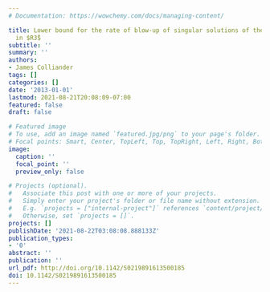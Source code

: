 ```yaml
---
# Documentation: https://wowchemy.com/docs/managing-content/

title: Lower bound for the rate of blow-up of singular solutions of the Zakharov system
  in $R3̂$
subtitle: ''
summary: ''
authors:
- James Colliander
tags: []
categories: []
date: '2013-01-01'
lastmod: 2021-08-21T20:08:09-07:00
featured: false
draft: false

# Featured image
# To use, add an image named `featured.jpg/png` to your page's folder.
# Focal points: Smart, Center, TopLeft, Top, TopRight, Left, Right, BottomLeft, Bottom, BottomRight.
image:
  caption: ''
  focal_point: ''
  preview_only: false

# Projects (optional).
#   Associate this post with one or more of your projects.
#   Simply enter your project's folder or file name without extension.
#   E.g. `projects = ["internal-project"]` references `content/project/deep-learning/index.md`.
#   Otherwise, set `projects = []`.
projects: []
publishDate: '2021-08-22T03:08:08.888133Z'
publication_types:
- '0'
abstract: ''
publication: ''
url_pdf: http://doi.org/10.1142/S0219891613500185
doi: 10.1142/S0219891613500185
---
```

